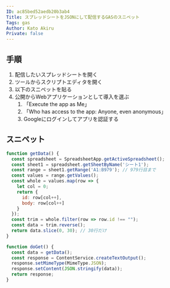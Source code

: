 ```yaml
---
ID: ac85bed52aedb20b3ab4
Title: スプレッドシートをJSONにして配信するGASのスニペット
Tags: gas
Author: Kato Akiru
Private: false
---
```


## 手順

1. 配信したいスプレッドシートを開く
2. ツールからスクリプトエディタを開く
3. 以下のスニペットを貼る
4. 公開からWebアプリケーションとして導入を選ぶ
    1. 「Execute the app as Me」
    2. 「Who has access to the app: Anyone, even anonymous」
    3. Googleにログインしてアプリを認証する

## スニペット

``` js
function getData() {
  const spreadsheet = SpreadsheetApp.getActiveSpreadsheet();
  const sheet1 = spreadsheet.getSheetByName('シート1');
  const range = sheet1.getRange('A1:B979'); // 979行目まで
  const values = range.getValues();
  const whole = values.map(row => {
    let col = 0;
    return {
      id: row[col++],
      body: row[col++]
    }
  });
  const trim = whole.filter(row => row.id !== "");
  const data = trim.reverse();
  return data.slice(0, 30); // 30行だけ
}

function doGet() {
  const data = getData();
  const response = ContentService.createTextOutput();
  response.setMimeType(MimeType.JSON);
  response.setContent(JSON.stringify(data));
  return response;  
}

```
